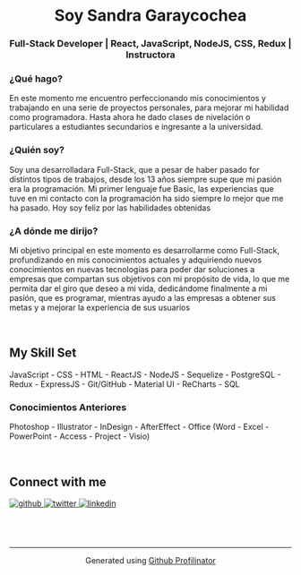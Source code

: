 # <div align="center">Soy Sandra Garaycochea</div>  
  

### <div align="center">Full-Stack Developer | React, JavaScript, NodeJS, CSS, Redux | Instructora</div>  
  



### ¿Qué hago?  
En este momento me encuentro perfeccionando mis conocimientos y trabajando en una serie de proyectos personales, para mejorar mi habilidad como programadora. Hasta ahora he dado clases de nivelación o particulares a estudiantes secundarios e ingresante a la universidad.   
  



### ¿Quién soy?  
Soy una desarrolladara Full-Stack, que a pesar de haber pasado for distintos tipos de trabajos, desde los 13 años siempre supe que mi pasión era la programación. Mi primer lenguaje fue Basic, las experiencias que tuve en mi contacto con la programación ha sido siempre lo mejor que me ha pasado. Hoy soy feliz por las habilidades obtenidas 
  



### ¿A dónde me dirijo?  
Mi objetivo principal en este momento es desarrollarme como Full-Stack, profundizando en mis conocimientos actuales y adquiriendo nuevos conocimientos en nuevas tecnologías para poder dar soluciones a empresas que compartan sus objetivos con mi propósito de vida, lo que me permita dar el giro que deseo a mi vida, dedicándome finalmente a mi pasión, que es programar, mientras ayudo a las empresas a obtener sus metas y a mejorar la experiencia de sus usuarios
  

<br/>  


## My Skill Set  
JavaScript - CSS - HTML - ReactJS - NodeJS - Sequelize - PostgreSQL - Redux - ExpressJS - Git/GitHub - Material UI - ReCharts - SQL 
  



### Conocimientos Anteriores  
Photoshop - Illustrator - InDesign - AfterEffect - Office (Word - Excel - PowerPoint - Access - Project - Visio)  
  

<br/>  


## Connect with me 
<div>
<a href="https://github.com/sangaray" target="_blank">
<img src=https://img.shields.io/badge/github-%2324292e.svg?&style=for-the-badge&logo=github&logoColor=white alt=github style="margin-bottom: 5px;" />
</a>
<a href="https://twitter.com/sangaray" target="_blank">
<img src=https://img.shields.io/badge/twitter-%2300acee.svg?&style=for-the-badge&logo=twitter&logoColor=white alt=twitter style="margin-bottom: 5px;" />
</a>
<a href="https://linkedin.com/in/sandra-cecilia-garaycochea" target="_blank">
<img src=https://img.shields.io/badge/linkedin-%231E77B5.svg?&style=for-the-badge&logo=linkedin&logoColor=white alt=linkedin style="margin-bottom: 5px;" />
</a>  
</div>  
  

<br/>  


<br/>  


<br />

----
<div align="center">Generated using <a href="https://profilinator.rishav.dev/" target="_blank">Github Profilinator</a></div>
